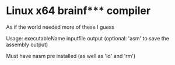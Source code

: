 # Linux x64 brainf*** compiler
As if the world needed more of these I guess

Usage: executableName inputfile output (optional: 'asm' to save the assembly output)

Must have nasm pre installed (as well as 'ld' and 'rm')
